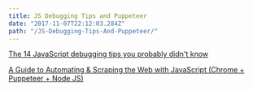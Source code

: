 ```yaml
---
title: JS Debugging Tips and Puppeteer
date: "2017-11-07T22:12:03.284Z"
path: "/JS-Debugging-Tips-And-Puppeteer/"
---
```


[The 14 JavaScript debugging tips you probably didn't know](https://raygun.com/javascript-debugging-tips?utm_source=mybridge&utm_medium=blog&utm_campaign=read_more)

[A Guide to Automating & Scraping the Web with JavaScript (Chrome + Puppeteer + Node JS)](https://codeburst.io/a-guide-to-automating-scraping-the-web-with-javascript-chrome-puppeteer-node-js-b18efb9e9921)

